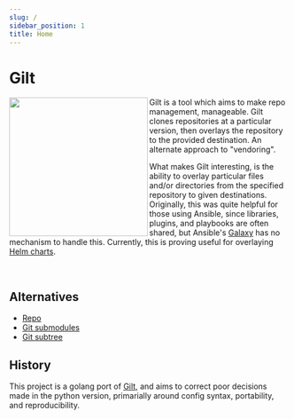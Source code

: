 ```yaml
---
slug: /
sidebar_position: 1
title: Home
---
```


# Gilt

<img src="img/gilt.png" align="left" width="250px" height="250px" />

Gilt is a tool which aims to make repo management, manageable.  Gilt
clones repositories at a particular version, then overlays the repository to
the provided destination.  An alternate approach to "vendoring".

What makes Gilt interesting, is the ability to overlay particular files and/or
directories from the specified repository to given destinations. Originally,
this was quite helpful for those using Ansible, since libraries, plugins, and
playbooks are often shared, but Ansible's [Galaxy][] has no mechanism to handle
this.  Currently, this is proving useful for overlaying [Helm charts].

<br clear="left"/>

## Alternatives

* [Repo][]
* [Git submodules][]
* [Git subtree][]

## History

This project is a golang port of [Gilt][], and aims to correct poor decisions
made in the python version, primarially around config syntax, portability,
and reproducibility.

[Galaxy]: https://docs.ansible.com/ansible/latest/reference_appendices/galaxy.html
[Helm charts]: https://helm.sh/docs/topics/charts/
[Repo]: https://gerrit.googlesource.com/git-repo/+/refs/heads/master/README.md
[Git submodules]: https://git-scm.com/book/en/v2/Git-Tools-Submodules
[Git subtree]: https://github.com/git/git/blob/master/contrib/subtree/git-subtree.txt
[Gilt]: http://gilt.readthedocs.io/en/latest/
